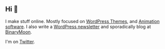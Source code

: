 ## Hi 👋

I make stuff online. Mostly focused on [WordPress Themes](https://prothemedesign.com), and [Animation software](https://brush.ninja). I also write a [WordPress newsletter](https://masterwp.co) and sporadically blog at [BinaryMoon](https://www.binarymoon.co.uk).

I'm on [Twitter](https://twitter.com/binarymoon).

